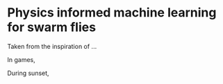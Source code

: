 # Physics informed machine learning for swarm flies

Taken from the inspiration of ...

In games,

During sunset,

```{tableofcontents}
```
